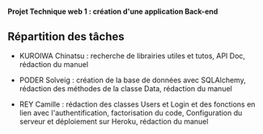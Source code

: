 #### Projet Technique web 1 : création d'une application Back-end

## Répartition des tâches

- KUROIWA Chinatsu : recherche de librairies utiles et tutos, API Doc, rédaction du manuel

- PODER Solveig : création de la base de données avec SQLAlchemy, rédaction des méthodes de la classe Data, rédaction du manuel

- REY Camille : rédaction des classes Users et Login et des fonctions en lien avec l'authentification, factorisation du code, Configuration du serveur et déploiement sur Heroku, rédaction du manuel